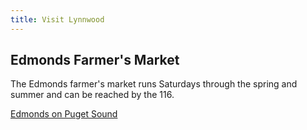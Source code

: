 ```yaml
---
title: Visit Lynnwood
---
```



## Edmonds Farmer's Market

The Edmonds farmer's market runs Saturdays through the spring and summer and can be reached by the
116.

[Edmonds on Puget Sound](http://www.edmonds-on-puget-sound.com/edmonds-farmers-market.html)
